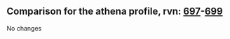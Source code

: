 ## Comparison for the athena profile, rvn: [697](https://github.com/PRO100KatYT/FortniteProfileRevisions/tree/main/profiles/athena/697%20athena.json)-[699](https://github.com/PRO100KatYT/FortniteProfileRevisions/tree/main/profiles/athena/699%20athena.json)

No changes

